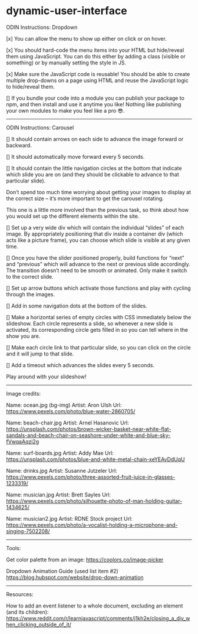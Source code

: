 # dynamic-user-interface

ODIN Instructions: Dropdown

[x] You can allow the menu to show up either on click or on hover.

[x] You should hard-code the menu items into your HTML but hide/reveal them using JavaScript. You can do this either by adding a class (visible or something) or by manually setting the style in JS.

[x] Make sure the JavaScript code is reusable! You should be able to create multiple drop-downs on a page using HTML and reuse the JavaScript logic to hide/reveal them.

[] If you bundle your code into a module you can publish your package to npm, and then install and use it anytime you like! Nothing like publishing your own modules to make you feel like a pro 😎.

---

ODIN Instructions: Carousel

[] It should contain arrows on each side to advance the image forward or backward.

[] It should automatically move forward every 5 seconds.

[] It should contain the little navigation circles at the bottom that indicate which slide you are on (and they should be clickable to advance to that particular slide).

Don’t spend too much time worrying about getting your images to display at the correct size – it’s more important to get the carousel rotating.

This one is a little more involved than the previous task, so think about how you would set up the different elements within the site.

[] Set up a very wide div which will contain the individual “slides” of each image. By appropriately positioning that div inside a container div (which acts like a picture frame), you can choose which slide is visible at any given time.

[] Once you have the slider positioned properly, build functions for “next” and “previous” which will advance to the next or previous slide accordingly. The transition doesn’t need to be smooth or animated. Only make it switch to the correct slide.

[] Set up arrow buttons which activate those functions and play with cycling through the images.

[] Add in some navigation dots at the bottom of the slides.

[] Make a horizontal series of empty circles with CSS immediately below the slideshow. Each circle represents a slide, so whenever a new slide is activated, its corresponding circle gets filled in so you can tell where in the show you are.

[] Make each circle link to that particular slide, so you can click on the circle and it will jump to that slide.

[] Add a timeout which advances the slides every 5 seconds.

Play around with your slideshow!

---

Image credits:

Name: ocean.jpg (bg-img)
Artist: Aron Ulsh
Url: https://www.pexels.com/photo/blue-water-2860705/

Name: beach-chair.jpg
Artist: Arnel Hasanovic
Url: https://unsplash.com/photos/brown-wicker-basket-near-white-flat-sandals-and-beach-chair-on-seashore-under-white-and-blue-sky-fVwqaAqzj2g

Name: surf-boards.jpg
Artist: Addy Mae
Url: https://unsplash.com/photos/blue-and-white-metal-chain-xeYEAvDdUqU

Name: drinks.jpg
Artist: Susanne Jutzeler
Url: https://www.pexels.com/photo/three-assorted-fruit-juice-in-glasses-1233319/

Name: musician.jpg
Artist: Brett Sayles
Url: https://www.pexels.com/photo/silhouette-photo-of-man-holding-guitar-1434625/

Name: musician2.jpg
Artist: RDNE Stock project
Url: https://www.pexels.com/photo/a-vocalist-holding-a-microphone-and-singing-7502208/

---

Tools:

Get color palette from an image:
https://coolors.co/image-picker

Dropdown Animation Guide (used list item #2)
https://blog.hubspot.com/website/drop-down-animation

---

Resources:

How to add an event listener to a whole document, excluding an element (and its children):
https://www.reddit.com/r/learnjavascript/comments/j1kh2e/closing_a_div_when_clicking_outside_of_it/